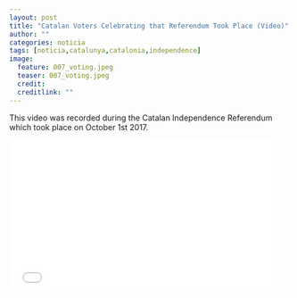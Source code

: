 ```yaml
---
layout: post
title: "Catalan Voters Celebrating that Referendum Took Place (Video)"
author: ""
categories: noticia
tags: [noticia,catalunya,catalonia,independence]
image:
  feature: 007_voting.jpeg 
  teaser: 007_voting.jpeg
  credit:  
  creditlink: ""
---
```


This video was recorded during the Catalan Independence Referendum which
took place on October 1st 2017.


<div class="videoWrapper">
<iframe frameborder="0" width="480" height="270"
src="//www.dailymotion.com/embed/video/x64otp0"
allowfullscreen></iframe>
</div>



